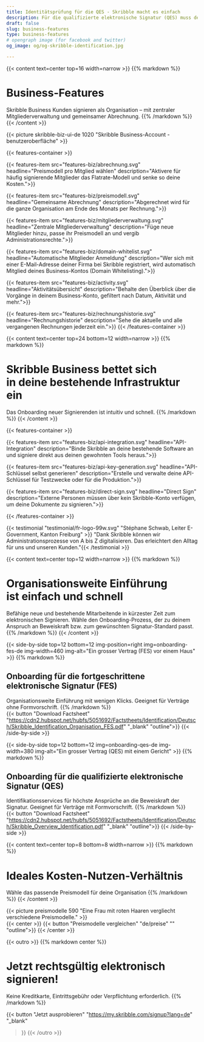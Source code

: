 ```yaml
---
title: Identitätsprüfung für die QES - Skribble macht es einfach
description: Für die qualifizierte elektronische Signatur (QES) muss der Unterzeichnende seine Identität beweisen. Skribble bietet für jeden Geschäftskontext eine passende Identifikationsmöglichkeit an.
draft: false
slug: business-features
type: business-features
# opengraph image (for facebook and twitter)
og_image: og/og-skribble-identification.jpg

---
```


{{< content text=center top=16 width=narrow >}}
{{% markdown %}}
# Business-Features
Skribble Business Kunden signieren als Organisation –
mit zentraler Mitgliederverwaltung und gemeinsamer Abrechnung.
{{% /markdown %}}
{{< /content >}}

{{< picture skribble-biz-ui-de 1020 "Skribble Business-Account - benutzeroberfläche" >}}

{{< features-container >}}

  {{< features-item src="features-biz/abrechnung.svg"
    headline="Preismodell pro Mitglied wählen"
    description="Aktivere für häufig signierende Mitglieder das Flatrate-Modell und senke so deine Kosten.">}}

  {{< features-item src="features-biz/preismodell.svg"
    headline="Gemeinsame Abrechnung"
    description="Abgerechnet wird für die ganze Organisation am Ende des Monats per Rechnung.">}}

  {{< features-item src="features-biz/mitgliederverwaltung.svg"
    headline="Zentrale Mitgliederverwaltung"
    description="Füge neue Mitglieder hinzu, passe ihr Preismodell an und vergib Administrationsrechte.">}}

  {{< features-item src="features-biz/domain-whitelist.svg"
    headline="Automatische Mitglieder Anmeldung"
    description="Wer sich mit einer E-Mail-Adresse deiner Firma bei Skribble registriert, wird automatisch Mitglied deines Business-Kontos (Domain Whitelisting).">}}

  {{< features-item src="features-biz/activity.svg"
    headline="Aktivitätsübersicht"
    description="Behalte den Überblick über die Vorgänge in deinem Business-Konto, gefiltert nach Datum, Aktivität und mehr.">}}

  {{< features-item src="features-biz/rechnungshistorie.svg"
    headline="Rechnungshistorie"
    description="Sehe die aktuelle und alle vergangenen Rechnungen jederzeit ein.">}}
{{< /features-container >}}

{{< content text=center top=24 bottom=12 width=narrow >}}
{{% markdown %}}
# Skribble Business bettet sich <br class="hide-for-mobile">in deine bestehende Infrastruktur ein
Das Onboarding neuer Signierenden ist intuitiv und schnell.
{{% /markdown %}}
{{< /content >}}

{{< features-container >}}

  {{< features-item src="features-biz/api-integration.svg"
    headline="API-Integration"
    description="Binde Skribble an deine bestehende Software an und signiere direkt aus deinen gewohnten Tools heraus.">}}

  {{< features-item src="features-biz/api-key-generation.svg"
    headline="API-Schlüssel selbst generieren"
    description="Erstelle und verwalte deine API-Schlüssel für Testzwecke oder für die Produktion.">}}

  {{< features-item src="features-biz/direct-sign.svg"
    headline="Direct Sign"
    description="Externe Personen müssen über kein Skribble-Konto verfügen, um deine Dokumente zu signieren.">}}

{{< /features-container >}}

[//]: # (--------------------------------------------------------------------------------------------------------------)

{{< testimonial "testimonial/fr-logo-99w.svg" "Stéphane Schwab, Leiter E-Government, Kanton Freiburg" >}}
"Dank Skribble können wir Administrationsprozesse von A bis Z digitalisieren. Das erleichtert
den Alltag für uns und unseren Kunden."{{< /testimonial >}}

[//]: # (--------------------------------------------------------------------------------------------------------------)

{{< content text=center top=12 width=narrow >}}
{{% markdown %}}
# Organisationsweite Einführung <br class="hide-for-mobile">ist einfach und schnell
Befähige neue und bestehende Mitarbeitende in kürzester Zeit
zum elektronischen Signieren. Wähle den Onboarding-Prozess, der zu deinem Anspruch an Beweiskraft bzw. zum gewünschten Signatur-Standard passt.
{{% /markdown %}}
{{< /content >}}

[//]: # (--------------------------------------------------------------------------------------------------------------)

{{< side-by-side top=12 bottom=12 img-position=right img=onboarding-fes-de img-width=460 img-alt="Ein grosser Vertrag (FES) vor einem Haus" >}}
{{% markdown %}}
## Onboarding für die fortgeschrittene elektronische Signatur (FES)
Organisationsweite Einführung mit wenigen Klicks.
Geeignet für Verträge ohne Formvorschrift.
{{% /markdown %}}
<br>
{{< button
  "Download Factsheet"
  "https://cdn2.hubspot.net/hubfs/5051692/Factstheets/Identification/Deutsch/Skribble_Identification_Organisation_FES.pdf"
  "_blank"
  "outline">}}
{{< /side-by-side >}}

[//]: # (--------------------------------------------------------------------------------------------------------------)

{{< side-by-side top=12 bottom=12 img=onboarding-qes-de img-width=380 img-alt="Ein grosser Vertrag (QES) mit einem Gericht" >}}
{{% markdown %}}
## Onboarding für die qualifizierte elektronische Signatur (QES)
Identifikationsservices für höchste Ansprüche an die Beweiskraft der Signatur.
Geeignet für Verträge mit Formvorschrift.
{{% /markdown %}}
<br>
{{< button
  "Download Factsheet"
  "https://cdn2.hubspot.net/hubfs/5051692/Factstheets/Identification/Deutsch/Skribble_Overview_Identification.pdf"
  "_blank"
  "outline">}}
{{< /side-by-side >}}

[//]: # (--------------------------------------------------------------------------------------------------------------)

{{< content text=center top=8 bottom=8 width=narrow >}}
{{% markdown %}}
# Ideales Kosten-Nutzen-Verhältnis
Wähle das passende Preismodell für deine Organisation
{{% /markdown %}}
{{< /content >}}

{{< picture preismodelle 590 "Eine Frau mit roten Haaren vergliecht verschiedene Preismodelle." >}}
<br>
{{< center >}}
{{< button
  "Preismodelle vergleichen"
  "de/preise"
  ""
  "outline">}}
{{< /center >}}

[//]: # (--------------------------------------------------------------------------------------------------------------)

{{< outro   >}}
{{% markdown center %}}
# Jetzt rechtsgültig elektronisch signieren!
Keine Kreditkarte, Eintrittsgebühr oder
Verpflichtung erforderlich.
{{% /markdown %}}

{{< button
  "Jetzt ausprobieren"
  "https://my.skribble.com/signup?lang=de"
  "_blank"
>}}
{{< /outro >}}
